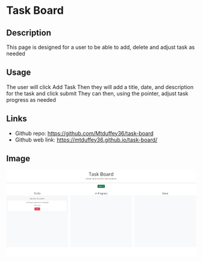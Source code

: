 # Task Board

## Description

This page is designed for a user to be able to add, delete and adjust task as needed


## Usage

The user will click Add Task
Then they will add a title, date, and description for the task and click submit
They can then, using the pointer, adjust task progress as needed

## Links

* Github repo: https://github.com/Mtduffey36/task-board
* Github web link: https://mtduffey36.github.io/task-board/ 

## Image

![Meteorological Tracker!](./assets/images/screenShot.PNG "Screen-Shot of tracker")